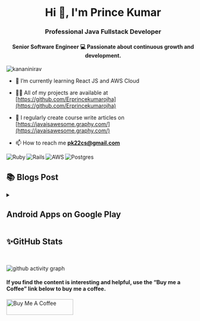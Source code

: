 <h1 align="center">Hi 👋, I'm Prince Kumar</h1>
<h3 align="center">Professional Java Fullstack Developer</h3>
<h4 align="center">Senior Software Engineer 💻 Passionate about continuous growth and development.</h4>

<p align="left"> <img src="https://komarev.com/ghpvc/?username=kananinirav&label=Profile%20views&color=0e75b6&style=flat" alt="kananinirav" /> </p>

- 🌱 I’m currently learning React JS and AWS Cloud

- 👨‍💻 All of my projects are available at [https://github.com/Erprincekumarojha](https://github.com/Erprincekumarojha)

- 📝 I regularly create course write articles on [https://javaisawesome.graphy.com/](https://javaisawesome.graphy.com/)

- 📫 How to reach me **pk22cs@gmail.com**

<p><img align="left" src="https://img.shields.io/badge/ruby-%23CC342D.svg?style=for-the-badge&logo=ruby&logoColor=white" alt="Ruby" /></p>

<p><img align="left" src="https://img.shields.io/badge/rails-%23CC0000.svg?style=for-the-badge&logo=ruby-on-rails&logoColor=white" alt="Rails" /></p>

<p><img align="left" src="https://img.shields.io/badge/AWS-%23FF9900.svg?style=for-the-badge&logo=amazon-aws&logoColor=white" alt="AWS" /></p>

<p><img src="https://img.shields.io/badge/postgres-%23316192.svg?style=for-the-badge&logo=postgresql&logoColor=white" alt="Postgres" /></p>

## 📚 Blogs Post

<details markdown=1>
  <summary markdown='span'>
    <h2>Android Apps on Google Play</h2>
  </summary>

| App Name                                                | Google Play Link                                                                                                                                                                                                     |
| ------------------------------------------------------- | -------------------------------------------------------------------------------------------------------------------------------------------------------------------------------------------------------------------- |
| AWS Cloud Practitioner Notes And Practice Exams         | <a href="https://play.google.com/store/apps/details?id=com.awsshortnotes"><img src="https://play.google.com/intl/en_us/badges/images/generic/en_badge_web_generic.png" alt="App 2" width="140"></a>                  |
| AWS Developer Associate Notes And Practice Exams        | <a href="https://play.google.com/store/apps/details?id=com.awsdeveloperassociate"><img src="https://play.google.com/intl/en_us/badges/images/generic/en_badge_web_generic.png" alt="App 3" width="140"></a>          |
| AZ-900 Azure Fundamental Notes And Practice Exams       | <a href="https://play.google.com/store/apps/details?id=com.azurefundamentals"><img src="https://play.google.com/intl/en_us/badges/images/generic/en_badge_web_generic.png" alt="App 4" width="140"></a>              |
| AWS Solutions Architect SAA-03 Notes And Practice Exams | <a href="https://play.google.com/store/apps/details?id=com.awssolutionsarchitectassociate"><img src="https://play.google.com/intl/en_us/badges/images/generic/en_badge_web_generic.png" alt="App 5" width="140"></a> |
| AnimeWalls: Anime Wallpaper Downloader                  | <a href="https://play.google.com/store/apps/details?id=com.anime_wallpaper.nk"><img src="https://play.google.com/intl/en_us/badges/images/generic/en_badge_web_generic.png" alt="App 1" width="140"></a>             |

</details>

## ✨GitHub Stats

<br/>

![github activity graph](https://github-readme-activity-graph.vercel.app/graph?username=kananinirav&theme=nord)

#### If you find the content is interesting and helpful, use the “Buy me a Coffee” link below to buy me a coffee.
<a href="https://www.buymeacoffee.com/erprincekumar" target="_blank"><img src="https://cdn.buymeacoffee.com/buttons/default-orange.png" alt="Buy Me A Coffee" height="41" width="174"></a>
